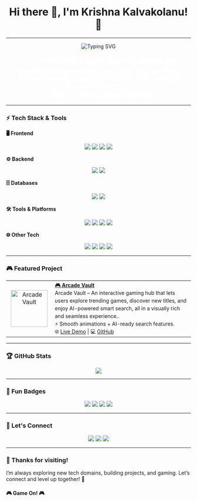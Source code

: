 <div align="center">
  <h1>Hi there 👋, I'm Krishna Kalvakolanu! 🚀</h1>
</div>

---

<div align="center"> 
  <img src="https://readme-typing-svg.demolab.com?font=Fira+Code&size=24&pause=1000&color=00F7FF&center=true&vCenter=true&width=435&lines=Tech+Enthusiast;Gamer+%F0%9F%8E%AE;Tech+Explorer" alt="Typing SVG" /> 
</div> 

<div align="center">
  <p style="font-size: 18px; color: #ffffff;">
    🎮 Tech enthusiast & gamer exploring <strong>various tech domains</strong> and experimenting with new tools and ideas.<br/>
    🚀 I love learning, building projects, and discovering innovative solutions.<br/>
    ✨ Always curious, always exploring!
  </p>
</div>

---

### ⚡ Tech Stack & Tools

**🖥 Frontend**  
<p align="center">
  <img src="https://img.shields.io/badge/React-61DAFB?style=for-the-badge&logo=react&logoColor=white" />
  <img src="https://img.shields.io/badge/JavaScript-F7DF1E?style=for-the-badge&logo=javascript&logoColor=black" />
  <img src="https://img.shields.io/badge/HTML5-E34F26?style=for-the-badge&logo=html5&logoColor=white" />
  <img src="https://img.shields.io/badge/CSS3-1572B6?style=for-the-badge&logo=css3&logoColor=white" />
</p>

**⚙️ Backend**  
<p align="center">
  <img src="https://img.shields.io/badge/Node.js-339933?style=for-the-badge&logo=node.js&logoColor=white" />
  <img src="https://img.shields.io/badge/Express.js-000000?style=for-the-badge&logo=express&logoColor=white" />
</p>

**🗄 Databases**  
<p align="center">
  <img src="https://img.shields.io/badge/MySQL-4479A1?style=for-the-badge&logo=mysql&logoColor=white" />
  <img src="https://img.shields.io/badge/MongoDB-47A248?style=for-the-badge&logo=mongodb&logoColor=white" />
</p>

**🛠 Tools & Platforms**  
<p align="center">
  <img src="https://img.shields.io/badge/Git-F05032?style=for-the-badge&logo=git&logoColor=white" />
  <img src="https://img.shields.io/badge/GitHub-181717?style=for-the-badge&logo=github&logoColor=white" />
  <img src="https://img.shields.io/badge/Vercel-000000?style=for-the-badge&logo=vercel&logoColor=white" />
  <img src="https://img.shields.io/badge/Postman-FF6C37?style=for-the-badge&logo=postman&logoColor=white" />
</p>

**🌐 Other Tech**  
<p align="center">
  <img src="https://img.shields.io/badge/Java-007396?style=for-the-badge&logo=java&logoColor=white" />
  <img src="https://img.shields.io/badge/Python-3776AB?style=for-the-badge&logo=python&logoColor=white" />
  <img src="https://img.shields.io/badge/C++-00599C?style=for-the-badge&logo=c%2B%2B&logoColor=white" />
  <img src="https://img.shields.io/badge/Arduino-00979D?style=for-the-badge&logo=arduino&logoColor=white" />
</p>

---

### 🎮 Featured Project

<table style="width: 100%; max-width: 600px; border-spacing: 10px;">
  <tr>
    <td align="center" width="110">
      <a href="https://arcade-vault-seven.vercel.app/" target="_blank">
        <img src="https://arcade-vault-seven.vercel.app/AV.png" alt="Arcade Vault" width="100" />
      </a>
    </td>
    <td style="font-size: 14px; line-height: 1.5;">
      <strong><a href="https://arcade-vault-seven.vercel.app/">🎮 Arcade Vault</a></strong><br/>
     Arcade Vault – An interactive gaming hub that lets users explore trending games, discover new titles, and enjoy AI-powered smart search, all in a visually rich and seamless experience..<br/>
      ⚡ Smooth animations + AI-ready search features.<br/>
      🌐 <a href="https://arcade-vault-seven.vercel.app/">Live Demo</a> | 💻 <a href="https://github.com/Krish-Kal/arcade-vault">GitHub</a>
    </td>
  </tr>
</table>

---

### 🏆 GitHub Stats

<p align="center">
  <img src="https://github-readme-stats.vercel.app/api?username=Krish-Kal&show_icons=true&count_private=true&theme=dark&hide_title=true" />
  
</p>

---

### 🌟 Fun Badges

<p align="center">
  <img src="https://img.shields.io/badge/Level-Up-Gamepad-blue?style=for-the-badge&logo=gamepad" />
  <img src="https://img.shields.io/badge/Gamer-Yes-ff69b4?style=for-the-badge&logo=xbox" />
  <img src="https://img.shields.io/badge/Tech-Explorer-yellow?style=for-the-badge&logo=adobe" />
  <img src="https://img.shields.io/badge/Always-Learning-lightgrey?style=for-the-badge&logo=education" />
</p>

---

### 🤝 Let's Connect

<p align="center">
  <a href="mailto:your.email@example.com"><img src="https://img.shields.io/badge/Email-D14836?style=for-the-badge&logo=gmail&logoColor=white" /></a>
  <a href="https://linkedin.com/in/your-linkedin"><img src="https://img.shields.io/badge/LinkedIn-0A66C2?style=for-the-badge&logo=linkedin&logoColor=white" /></a>
  <a href="https://twitter.com/your-twitter-handle"><img src="https://img.shields.io/badge/Twitter-1DA1F2?style=for-the-badge&logo=twitter&logoColor=white" /></a>
</p>

---

### 🎉 Thanks for visiting!  

I’m always exploring new tech domains, building projects, and gaming. Let’s connect and level up together! 🚀  

#### 🎮 Game On! 🎮
